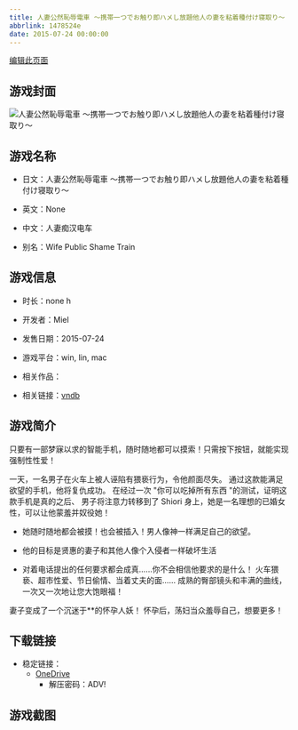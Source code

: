 ```yaml
---
title: 人妻公然恥辱電車 ～携帯一つでお触り即ハメし放題他人の妻を粘着種付け寝取り～
abbrlink: 1478524e
date: 2015-07-24 00:00:00
---
```

[编辑此页面](https://github.com/ACG-3/ADV3-source/blob/main/source/_posts/games/%E4%BA%BA%E5%A6%BB%E5%85%AC%E7%84%B6%E6%81%A5%E8%BE%B1%E9%9B%BB%E8%BB%8A%20%EF%BD%9E%E6%90%BA%E5%B8%AF%E4%B8%80%E3%81%A4%E3%81%A7%E3%81%8A%E8%A7%A6%E3%82%8A%E5%8D%B3%E3%83%8F%E3%83%A1%E3%81%97%E6%94%BE%E9%A1%8C%E4%BB%96%E4%BA%BA%E3%81%AE%E5%A6%BB%E3%82%92%E7%B2%98%E7%9D%80%E7%A8%AE%E4%BB%98%E3%81%91%E5%AF%9D%E5%8F%96%E3%82%8A%EF%BD%9E.md)

## 游戏封面

![人妻公然恥辱電車 ～携帯一つでお触り即ハメし放題他人の妻を粘着種付け寝取り～](https://pan.timero.xyz/d/onedrive/img_lib_001/%E4%BA%BA%E5%A6%BB%E5%85%AC%E7%84%B6%E6%81%A5%E8%BE%B1%E9%9B%BB%E8%BB%8A%20%EF%BD%9E%E6%90%BA%E5%B8%AF%E4%B8%80%E3%81%A4%E3%81%A7%E3%81%8A%E8%A7%A6%E3%82%8A%E5%8D%B3%E3%83%8F%E3%83%A1%E3%81%97%E6%94%BE%E9%A1%8C%E4%BB%96%E4%BA%BA%E3%81%AE%E5%A6%BB%E3%82%92%E7%B2%98%E7%9D%80%E7%A8%AE%E4%BB%98%E3%81%91%E5%AF%9D%E5%8F%96%E3%82%8A%EF%BD%9E_cover.avif)


## 游戏名称

- 日文：人妻公然恥辱電車 ～携帯一つでお触り即ハメし放題他人の妻を粘着種付け寝取り～
- 英文：None
- 中文：人妻痴汉电车

- 别名：Wife Public Shame Train


## 游戏信息

- 时长：none h
- 开发者：Miel
- 发售日期：2015-07-24
- 游戏平台：win, lin, mac
- 相关作品：

- 相关链接：[vndb](https://vndb.org/v17940)


## 游戏简介

只要有一部梦寐以求的智能手机，随时随地都可以摸索！只需按下按钮，就能实现强制性性爱！

一天，一名男子在火车上被人诬陷有猥亵行为，令他颜面尽失。
通过这款能满足欲望的手机，他将复仇成功。
在经过一次 "你可以吃掉所有东西 "的测试，证明这款手机是真的之后、
男子将注意力转移到了 Shiori 身上，她是一名理想的已婚女性，可以让他蒙羞并奴役她！

* 她随时随地都会被摸！也会被插入！男人像神一样满足自己的欲望。

* 他的目标是贤惠的妻子和其他人像个入侵者一样破坏生活

* 对着电话提出的任何要求都会成真......你不会相信他要求的是什么！
火车猥亵、超市性爱、节日偷情、当着丈夫的面......
成熟的臀部镜头和丰满的曲线，一次又一次地让您大饱眼福！

妻子变成了一个沉迷于**的怀孕人妖！
怀孕后，荡妇当众羞辱自己，想要更多！




## 下载链接

- 稳定链接：
    - [OneDrive](https://pan.timero.xyz/onedrive/adv_lib_001/%E4%BA%BA%E5%A6%BB%E5%85%AC%E7%84%B6%E6%81%A5%E8%BE%B1%E9%9B%BB%E8%BB%8A%20%EF%BD%9E%E6%90%BA%E5%B8%AF%E4%B8%80%E3%81%A4%E3%81%A7%E3%81%8A%E8%A7%A6%E3%82%8A%E5%8D%B3%E3%83%8F%E3%83%A1%E3%81%97%E6%94%BE%E9%A1%8C%E4%BB%96%E4%BA%BA%E3%81%AE%E5%A6%BB%E3%82%92%E7%B2%98%E7%9D%80%E7%A8%AE%E4%BB%98%E3%81%91%E5%AF%9D%E5%8F%96%E3%82%8A%EF%BD%9E)
        - 解压密码：ADV!



## 游戏截图


